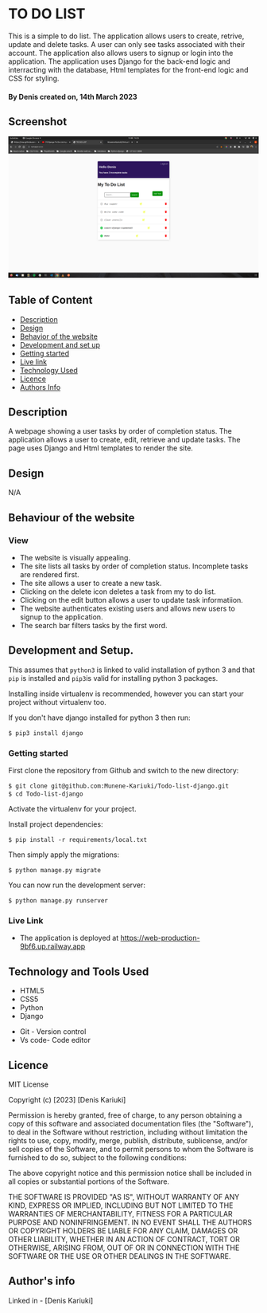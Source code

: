 # TO DO LIST

This is a simple to do list. The application allows users to create, retrive, update and delete tasks. A user can only see tasks associated with their account. The application also allows users to signup or login into the application. The application uses Django for the back-end logic and interracting with the database, Html templates for the front-end logic and CSS for styling.

#### By **Denis** created on, 14th March 2023

## Screenshot
   ![image](Screenshot.png)


## Table of Content

- [Description](#description)
- [Design](#design)
- [Behavior of the website](#behaviour-of-the-website)
- [Development and set up](#development-and-setUp)
- [Getting started](#Getting-started)
- [Live link](#Live-Link)
- [Technology Used](#technology-and-tools-Used)
- [Licence](#licence)
- [Authors Info](#Authors-info)

## Description

A webpage showing a user tasks by order of completion status. The application allows a user to create, edit, retrieve and update tasks. The page uses Django and Html templates to render the site.

## Design
N/A

## Behaviour of the website
### View
+ The website is visually appealing.
+ The site lists all tasks by order of completion status. Incomplete tasks are rendered first.
+ The site allows a user to create a new task.
+ Clicking on the delete icon deletes a task from my to do list.
+ Clicking on the edit button allows a user to update task informatiion.
+ The website authenticates existing users and allows new users to signup to the application.
+ The search bar filters tasks by the first word.


## Development and Setup.

This assumes that `python3` is linked to valid installation of python 3 and that `pip` is installed and `pip3`is valid
for installing python 3 packages.

Installing inside virtualenv is recommended, however you can start your project without virtualenv too.

If you don't have django installed for python 3 then run:

    $ pip3 install django

### Getting started
First clone the repository from Github and switch to the new directory:

    $ git clone git@github.com:Munene-Kariuki/Todo-list-django.git
    $ cd Todo-list-django
    
Activate the virtualenv for your project.
    
Install project dependencies:

    $ pip install -r requirements/local.txt
    
    
Then simply apply the migrations:

    $ python manage.py migrate
    

You can now run the development server:

    $ python manage.py runserver    

### Live Link
* The application is deployed at https://web-production-9bf6.up.railway.app

## Technology and Tools Used

+ HTML5
+ CSS5
+ Python
+ Django
- Git - Version control
- Vs code- Code editor


## Licence
MIT License

Copyright (c) [2023] [Denis Kariuki]

Permission is hereby granted, free of charge, to any person obtaining a copy
of this software and associated documentation files (the "Software"), to deal
in the Software without restriction, including without limitation the rights
to use, copy, modify, merge, publish, distribute, sublicense, and/or sell
copies of the Software, and to permit persons to whom the Software is
furnished to do so, subject to the following conditions:

The above copyright notice and this permission notice shall be included in all
copies or substantial portions of the Software.

THE SOFTWARE IS PROVIDED "AS IS", WITHOUT WARRANTY OF ANY KIND, EXPRESS OR
IMPLIED, INCLUDING BUT NOT LIMITED TO THE WARRANTIES OF MERCHANTABILITY,
FITNESS FOR A PARTICULAR PURPOSE AND NONINFRINGEMENT. IN NO EVENT SHALL THE
AUTHORS OR COPYRIGHT HOLDERS BE LIABLE FOR ANY CLAIM, DAMAGES OR OTHER
LIABILITY, WHETHER IN AN ACTION OF CONTRACT, TORT OR OTHERWISE, ARISING FROM,
OUT OF OR IN CONNECTION WITH THE SOFTWARE OR THE USE OR OTHER DEALINGS IN THE
SOFTWARE.

## Author's info
Linked in - [Denis Kariuki]